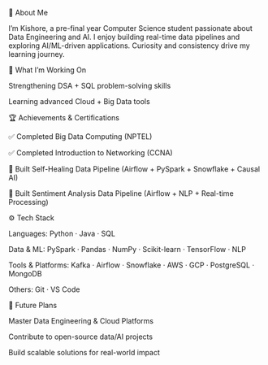 👋 About Me

I’m Kishore, a pre-final year Computer Science student passionate about Data Engineering and AI.
I enjoy building real-time data pipelines and exploring AI/ML-driven applications.
Curiosity and consistency drive my learning journey.

🔭 What I’m Working On

Strengthening DSA + SQL problem-solving skills

Learning advanced Cloud + Big Data tools

🏆 Achievements & Certifications

✅ Completed Big Data Computing (NPTEL)

✅ Completed Introduction to Networking (CCNA)

🚀 Built Self-Healing Data Pipeline (Airflow + PySpark + Snowflake + Causal AI)

🚀 Built Sentiment Analysis Data Pipeline (Airflow + NLP + Real-time Processing)

⚙️ Tech Stack

Languages:
Python · Java · SQL

Data & ML:
PySpark · Pandas · NumPy · Scikit-learn · TensorFlow · NLP

Tools & Platforms:
Kafka · Airflow · Snowflake · AWS · GCP · PostgreSQL · MongoDB

Others:
Git · VS Code

🎯 Future Plans

Master Data Engineering & Cloud Platforms

Contribute to open-source data/AI projects

Build scalable solutions for real-world impact
